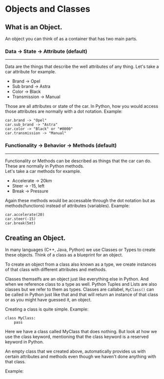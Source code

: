 # Objects and Classes

## What is an Object.
An object you can think of as a container that has two main parts.

### Data -> State -> Attribute (default)
<hr />
Data are the things that describe the well attributes of any thing.
Let's take a car attribute for example.

 - Brand -> Opel
 - Sub brand -> Astra
 - Color -> Black
 - Transmission -> Manual
 
 Those are all attributes or state of the car.
 In Python, how you would access those attributes are normally with a dot notation.
 Example:

    car.brand -> "Opel"
    car.sub_brand -> "Astra"
    car.color -> "Black" or "#0000"
    car.transmission -> "Manual"

###  Functionality -> Behavior -> Methods (default)
<hr />
Functionality or Methods can be described as things that the car can do. These are normally in Python methods.<br>
Let's take a car methods for example.

 - Accelerate -> 20km
 - Steer -> -15, left
 - Break -> Pressure

Again these methods would be accessable through the dot notation but as methods(functions) instead of attributes (variables).
Example:

    car.accelerate(20)
    car.steer(-15)
    car.break(5mt)

## Creating an Object.

In many languages (C++, Java, Python) we use Classes or Types to create these objects. Think of a class as a blueprint for an object.

To create an object from a class also known as a type, we create instances of that class with different attributes and methods.

Classes themselfs are an object just like everything else in Python. And when we reference class to a type as well. Python Tuples and Lists are also classes but we refer to them as types.
Classes are callabel, `MyClass()` can be called in Python just like that and that will return an instance of that class or as you might have guessed it, an object.

Creating a class is quite simple.
Example:

    class MyClass:
        pass

Here we have a class called MyClass that does nothing. But look at how we use the class keyword, mentioning that the class keyword is a reserved keyword in Python.

An empty class that we created above, automatically provides us with certain attributes and methods even though we haven't done anything with that class.

Example:

<!--stackedit_data:
eyJoaXN0b3J5IjpbMTE1NTE1NjYyMCwtMTE5NjQ5ODU3NiwtOD
g1OTU5MzE2XX0=
-->